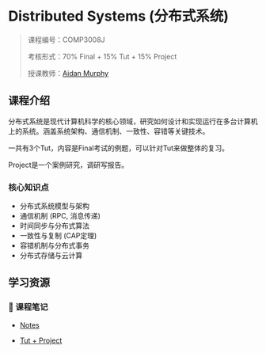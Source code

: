 # Distributed Systems (分布式系统)

> 课程编号：COMP3008J
>
> 考核形式：70% Final + 15% Tut + 15% Project
>
> 授课教师：[Aidan Murphy](https://csmoodle.ucd.ie/moodle/user/profile.php?id=22466)
>

## 课程介绍

分布式系统是现代计算机科学的核心领域，研究如何设计和实现运行在多台计算机上的系统。涵盖系统架构、通信机制、一致性、容错等关键技术。

一共有3个Tut，内容是Final考试的例题，可以针对Tut来做整体的复习。

Project是一个案例研究，调研写报告。

### 核心知识点
- 分布式系统模型与架构
- 通信机制 (RPC, 消息传递)
- 时间同步与分布式算法
- 一致性与复制 (CAP定理)
- 容错机制与分布式事务
- 分布式存储与云计算

## 学习资源

### 📝 课程笔记
- [Notes](https://github.com/mrle0429/COMP3008J-Distributed-System) 

- [Tut + Project](https://github.com/mrle0429/COMP3008J-Distributed-System)

